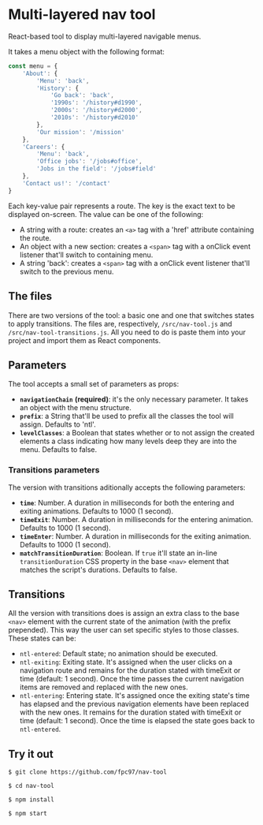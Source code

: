# Multi-layered nav tool

React-based tool to display multi-layered navigable menus.

It takes a menu object with the following format:

```javascript
const menu = {
    'About': {
        'Menu': 'back',
        'History': {
            'Go back': 'back',
            '1990s': '/history#d1990',
            '2000s': '/history#d2000',
            '2010s': '/history#d2010'
        },
        'Our mission': '/mission'
    },
    'Careers': {
        'Menu': 'back',
        'Office jobs': '/jobs#office',
        'Jobs in the field': '/jobs#field'
    },
    'Contact us!': '/contact'
}
```

Each key-value pair represents a route. The key is the exact text to be displayed on-screen. The value can be one of the following:
* A string with a route: creates an `<a>` tag with a 'href' attribute containing the route.
* An object with a new section: creates a `<span>` tag with a onClick event listener that'll switch to containing menu.
* A string 'back': creates a `<span>` tag with a onClick event listener that'll switch to the previous menu.

## The files

There are two versions of the tool: a basic one and one that switches states to apply transitions. The files are, respectively, `/src/nav-tool.js` and `/src/nav-tool-transitions.js`. All you need to do is paste them into your project and import them as React components.

## Parameters

The tool accepts a small set of parameters as props:

* **`navigationChain`** **(required)**: it's the only necessary parameter. It takes an object with the menu structure.
* **`prefix`**: a String that'll be used to prefix all the classes the tool will assign. Defaults to 'ntl'.
* **`levelClasses`**: a Boolean that states whether or to not assign the created elements a class indicating how many levels deep they are into the menu. Defaults to false.

### Transitions parameters

The version with transitions aditionally accepts the following parameters:

* **`time`**: Number. A duration in milliseconds for both the entering and exiting animations. Defaults to 1000 (1 second).
* **`timeExit`**: Number. A duration in milliseconds for the entering animation. Defaults to 1000 (1 second).
* **`timeEnter`**: Number. A duration in milliseconds for the exiting animation. Defaults to 1000 (1 second).
* **`matchTransitionDuration`**: Boolean. If `true` it'll state an in-line `transitionDuration` CSS property in the base `<nav>` element that matches the script's durations. Defaults to false.

## Transitions

All the version with transitions does is assign an extra class to the base `<nav>` element with the current state of the animation (with the prefix prepended). This way the user can set specific styles to those classes. These states can be:

* `ntl-entered`: Default state; no animation should be executed.
* `ntl-exiting`: Exiting state. It's assigned when the user clicks on a navigation route and remains for the duration stated with timeExit or time (default: 1 second). Once the time passes the current navigation items are removed and replaced with the new ones.
* `ntl-entering`: Entering state. It's assigned once the exiting state's time has elapsed and the previous navigation elements have been replaced with the new ones. It remains for the duration stated with timeExit or time (default: 1 second). Once the time is elapsed the state goes back to `ntl-entered`.

## Try it out

`$ git clone https://github.com/fpc97/nav-tool`

`$ cd nav-tool`

`$ npm install`

`$ npm start`